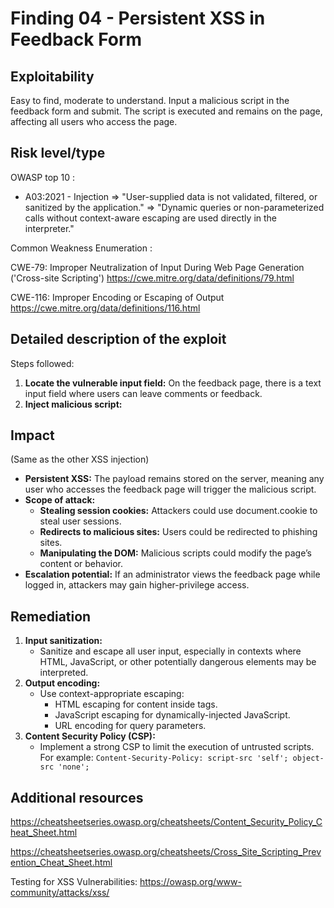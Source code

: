 # Finding 04 - Persistent XSS in Feedback Form

## Exploitability

Easy to find, moderate to understand. Input a malicious script in the feedback form and submit. The script is executed and remains on the page, affecting all users who access the page.

## Risk level/type

OWASP top 10 :
- A03:2021 - Injection
    => "User-supplied data is not validated, filtered, or sanitized by the application."
    => "Dynamic queries or non-parameterized calls without context-aware escaping are used directly in the interpreter."


Common Weakness Enumeration :

CWE-79: Improper Neutralization of Input During Web Page Generation ('Cross-site Scripting')
https://cwe.mitre.org/data/definitions/79.html

CWE-116: Improper Encoding or Escaping of Output
https://cwe.mitre.org/data/definitions/116.html

## Detailed description of the exploit

Steps followed:
1. **Locate the vulnerable input field:**
On the feedback page, there is a text input field where users can leave comments or feedback.
2. **Inject malicious script:**

## Impact ##

(Same as the other XSS injection)
- **Persistent XSS:** The payload remains stored on the server, meaning any user who accesses the feedback page will trigger the malicious script.
- **Scope of attack:**
    - **Stealing session cookies:** Attackers could use document.cookie to steal user sessions.
    - **Redirects to malicious sites:** Users could be redirected to phishing sites.
    - **Manipulating the DOM:** Malicious scripts could modify the page’s content or behavior.
- **Escalation potential:** If an administrator views the feedback page while logged in, attackers may gain higher-privilege access.

## Remediation

1. **Input sanitization:**
    - Sanitize and escape all user input, especially in contexts where HTML, JavaScript, or other potentially dangerous elements may be interpreted.
2. **Output encoding:**
    - Use context-appropriate escaping:
        - HTML escaping for content inside tags.
        - JavaScript escaping for dynamically-injected JavaScript.
        - URL encoding for query parameters.
3. **Content Security Policy (CSP):**
    - Implement a strong CSP to limit the execution of untrusted scripts. For example: ```Content-Security-Policy: script-src 'self'; object-src 'none';```

## Additional resources

https://cheatsheetseries.owasp.org/cheatsheets/Content_Security_Policy_Cheat_Sheet.html

https://cheatsheetseries.owasp.org/cheatsheets/Cross_Site_Scripting_Prevention_Cheat_Sheet.html

Testing for XSS Vulnerabilities:
https://owasp.org/www-community/attacks/xss/